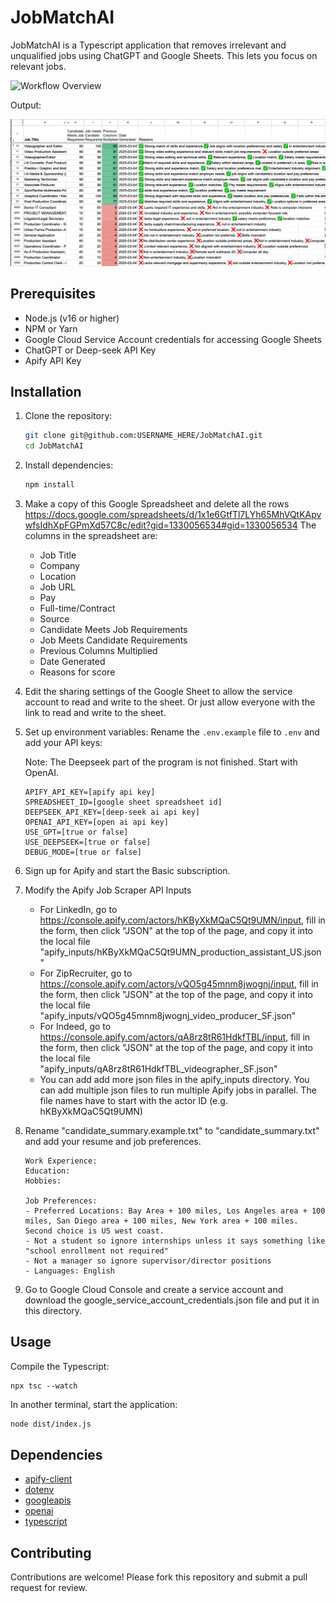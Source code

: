 # JobMatchAI

JobMatchAI is a Typescript application that removes irrelevant and unqualified jobs using ChatGPT and Google Sheets. This lets you focus on relevant jobs. 

![Workflow Overview](./JobMatchAI-v1.png "Automated Job Search Workflow")

Output: 

![Output](./screenshot.png "Output")

## Prerequisites

- Node.js (v16 or higher)
- NPM or Yarn
- Google Cloud Service Account credentials for accessing Google Sheets
- ChatGPT or Deep-seek API Key
- Apify API Key

## Installation

1. Clone the repository:

   ```bash
   git clone git@github.com:USERNAME_HERE/JobMatchAI.git
   cd JobMatchAI
   ```

1. Install dependencies:

   ```bash
   npm install
   ```
1. Make a copy of this Google Spreadsheet and delete all the rows https://docs.google.com/spreadsheets/d/1x1e6GtfTl7LYh65MhVQtKApvwfsIdhXpFGPmXd57C8c/edit?gid=1330056534#gid=1330056534 The columns in the spreadsheet are:
   - Job Title	
   - Company	
   - Location	
   - Job URL	
   - Pay	
   - Full-time/Contract	
   - Source	
   - Candidate Meets Job Requirements	
   - Job Meets Candidate Requirements	
   - Previous Columns Multiplied	
   - Date Generated	
   - Reasons for score																				

1. Edit the sharing settings of the Google Sheet to allow the service account to read and write to the sheet. Or just allow everyone with the link to read and write to the sheet. 

1. Set up environment variables:
   Rename the `.env.example` file to `.env` and add your API keys:

   Note: The Deepseek part of the program is not finished. Start with OpenAI. 
   ```env
   APIFY_API_KEY=[apify api key]
   SPREADSHEET_ID=[google sheet spreadsheet id]
   DEEPSEEK_API_KEY=[deep-seek ai api key]
   OPENAI_API_KEY=[open ai api key]
   USE_GPT=[true or false]
   USE_DEEPSEEK=[true or false]
   DEBUG_MODE=[true or false]
   ```
   
1. Sign up for Apify and start the Basic subscription. 
1. Modify the Apify Job Scraper API Inputs 
   - For LinkedIn, go to https://console.apify.com/actors/hKByXkMQaC5Qt9UMN/input, fill in the form, then click "JSON" at the top of the page, and copy it into the local file "apify_inputs/hKByXkMQaC5Qt9UMN_production_assistant_US.json"
   - For ZipRecruiter, go to https://console.apify.com/actors/vQO5g45mnm8jwognj/input, fill in the form, then click "JSON" at the top of the page, and copy it into the local file "apify_inputs/vQO5g45mnm8jwognj_video_producer_SF.json"
   - For Indeed, go to https://console.apify.com/actors/qA8rz8tR61HdkfTBL/input, fill in the form, then click "JSON" at the top of the page, and copy it into the local file "apify_inputs/qA8rz8tR61HdkfTBL_videographer_SF.json"
   - You can add add more json files in the apify_inputs directory. You can add multiple json files to run multiple Apify jobs in parallel. The file names have to start with the actor ID (e.g. hKByXkMQaC5Qt9UMN) 
1. Rename "candidate_summary.example.txt" to "candidate_summary.txt" and add your resume and job preferences.

   ```
   Work Experience:
   Education:
   Hobbies: 

   Job Preferences:
   - Preferred Locations: Bay Area + 100 miles, Los Angeles area + 100 miles, San Diego area + 100 miles, New York area + 100 miles. Second choice is US west coast. 
   - Not a student so ignore internships unless it says something like "school enrollment not required"
   - Not a manager so ignore supervisor/director positions
   - Languages: English
   ```

1. Go to Google Cloud Console and create a service account and download the google_service_account_credentials.json file and put it in this directory.

## Usage

Compile the Typescript:

```
npx tsc --watch
```

In another terminal, start the application:

```bash
node dist/index.js
```

## Dependencies

- [apify-client](https://www.npmjs.com/package/apify-client)
- [dotenv](https://www.npmjs.com/package/dotenv)
- [googleapis](https://www.npmjs.com/package/googleapis)
- [openai](https://www.npmjs.com/package/openai)
- [typescript](https://www.npmjs.com/package/typescript)

## Contributing

Contributions are welcome! Please fork this repository and submit a pull request for review.

